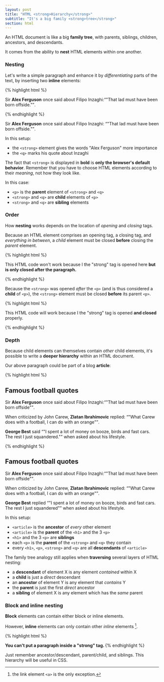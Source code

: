 ```yaml
---
layout: post
title: "HTML <strong>Hierarchy</strong>"
subtitle: "It's a big family <strong>tree</strong>"
section: html
---
```


An HTML document is like a big **family tree**, with parents, siblings, children, ancestors, and descendants.

It comes from the ability to **nest** HTML elements within one another.

### Nesting

Let's write a simple paragraph and enhance it by _differentiating_ parts of the text, by inserting two **inline** elements:

{% highlight html %}
<p>
  Sir <strong>Alex Ferguson</strong> once said about Filipo Inzaghi:<q>"That lad must have been born offside."</q>.
</p>
{% endhighlight %}

<div class="result"><p>Sir <strong>Alex Ferguson</strong> once said about Filipo Inzaghi: <q>"That lad must have been born offside."</q>.</p></div>

In this setup:

* the `<strong>` element gives the words "Alex Ferguson" more importance
* the `<q>` marks his quote about Inzaghi

The fact that `<strong>` is displayed in **bold** is **only the browser's default behavior**. Remember that you have to choose HTML elements according to their _meaning_, not how they look like.

In this case:

* `<p>` is the **parent** element of `<strong>` and `<q>`
* `<strong>` and `<q>` are **child** elements of `<p>`
* `<strong>` and `<q>` are **sibling** elements

### Order

How **nesting** works depends on the location of _opening_ and _closing_ tags.

Because an HTML element comprises an opening tag, a closing tag, and _everything in between_, a _child_ element must be closed **before** closing the _parent_ element.


{% highlight html %}
<!-- This is INVALID code! :-( -->
<p>
  This HTML code won't work because I the "strong" tag is opened here <strong>but is only closed after the paragraph.
</p></strong>
{% endhighlight %}

Because the `<strong>` was opened _after_ the `<p>` (and is thus considered a **child** of `<p>`), the `<strong>` element must be closed **before** its parent `<p>`. 

{% highlight html %}
<!-- This is valid code. :-) -->
<p>
  This HTML code will work because I the "strong" tag is opened <strong>and closed</strong> properly.
</p>
{% endhighlight %}

### Depth

Because child elements can themselves contain _other_ child elements, it's possible to write a **deeper hierarchy** within an HTML document.

Our above paragraph could be part of a blog **article**:

{% highlight html %}
<article>
  <h1>Famous football quotes</h1>
  <p>
    Sir <strong>Alex Ferguson</strong> once said about Filipo Inzaghi:<q>"That lad must have been born offside"</q>.
  </p>
  <p>
    When criticized by John Carew, <strong>Zlatan Ibrahimovic</strong> replied: <q>"What Carew does with a football, I can do with an orange"</q>.
  </p>
  <p>
    <strong>George Best</strong> said <q>"I spent a lot of money on booze, birds and fast cars. The rest I just squandered."</q> when asked about his lifestyle.
  </p>
</article>
{% endhighlight %}

<div class="result">
  <article>
    <h1>Famous football quotes</h1>
    <p>
      Sir <strong>Alex Ferguson</strong> once said about Filipo Inzaghi:<q>"That lad must have been born offside"</q>.
    </p>
    <p>
      When criticized by John Carew, <strong>Zlatan Ibrahimovic</strong> replied: <q>"What Carew does with a football, I can do with an orange"</q>.
    </p>
    <p>
      <strong>George Best</strong> replied <q>"I spent a lot of money on booze, birds and fast cars. The rest I just squandered"</q> when asked about his lifestyle.
    </p>
  </article>
</div>

In this setup:

* `<article>` is the **ancestor** of _every_ other element
* `<article>` is the **parent** of the `<h1>` and the 3 `<p>`
* `<h1>` and the 3 `<p>` are **siblings**
* each `<p>` is the **parent** of the `<strong>` and `<q>` they contain
* every `<h1>`, `<p>`, `<strong>` and `<q>` are all **descendants** of `<article>`

The family tree analogy still applies when **traversing** several layers of HTML nesting:

* a **descendant** of element X is any element _contained_ within X
* a **child** is just a _direct_ descendant
* an **ancestor** of element Y is any element that _contains_ Y
* the **parent** is just the first _direct_ ancestor
* a **sibling** of element X is any element which has the _same_ parent

### Block and inline nesting

**Block** elements can contain either block or inline elements.

However, **inline** elements can only contain other _inline_ elements [^1].

{% highlight html %}
<!-- This is INVALID code! :-( -->
<strong>
  <p>You can't put a paragraph inside a "strong" tag.
</strong>
{% endhighlight %}

Just remember ancestor/descendant, parent/child, and siblings. This hierarchy will be useful in CSS.

[^1]: the link element `<a>` is the only exception.
